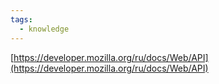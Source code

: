 ```yaml
---
tags:
  - knowledge
---
```


[https://developer.mozilla.org/ru/docs/Web/API](https://developer.mozilla.org/ru/docs/Web/API)